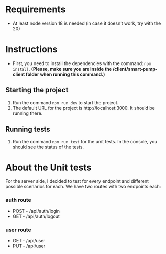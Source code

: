 # Requirements

- At least node version 18 is needed (in case it doesn't work, try with the 20)

# Instructions

- First, you need to install the dependencies with the command: `npm install`. **(Please, make sure you are inside the /client/smart-pump-client folder when running this command.)**

## Starting the project

1. Run the command `npm run dev` to start the project.
2. The default URL for the project is http://localhost:3000. It should be running there.

## Running tests

1. Run the command `npm run test` for the unit tests. In the console, you should see the status of the tests.

# About the Unit tests

For the server side, I decided to test for every endpoint and different possible scenarios for each.
We have two routes with two endpoints each:

### auth route

- POST - /api/auth/login
- GET - /api/auth/logout

### user route

- GET - /api/user
- PUT - /api/user
